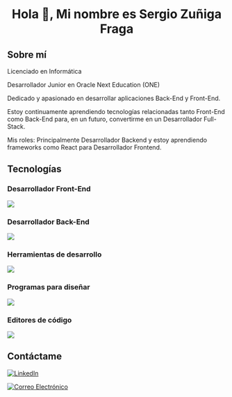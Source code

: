 <h1 align="center">Hola 👋, Mi nombre es Sergio Zuñiga Fraga</h1>

<h2>Sobre mí</h2>

Licenciado en Informática

Desarrollador Junior en Oracle Next Education (ONE)

Dedicado y apasionado en desarrollar aplicaciones Back-End y Front-End.

Estoy continuamente aprendiendo tecnologías relacionadas tanto Front-End como Back-End para, en un futuro, convertirme en un Desarrollador Full-Stack.

Mis roles: Principalmente Desarrollador Backend y estoy aprendiendo frameworks como React para Desarrollador Frontend.

<h2>Tecnologías </h2>

<h3>Desarrollador Front-End</h3>
<p align="left">
  <a href="https://skillicons.dev">
    <img src="https://skillicons.dev/icons?i=html,css,javascript,bootstrap,jquery" />
  </a>
</p>

<h3>Desarrollador Back-End</h3>
<p align="left">
  <a href="https://skillicons.dev">
    <img src="https://skillicons.dev/icons?i=java,spring,maven,hibernate,python,django,php,mysql,postgres" />
  </a>
</p>

<h3>Herramientas de desarrollo</h3>
<p align="left">
  <a href="https://skillicons.dev">
    <img src="https://skillicons.dev/icons?i=git,gitlab,github,postman,regex" />
  </a>
</p>

<h3>Programas para diseñar</h3>
<p align="left">
  <a href="https://skillicons.dev">
    <img src="https://skillicons.dev/icons?i=figma" />
  </a>
</p>

<h3>Editores de código</h3>
<p align="left">
  <a href="https://skillicons.dev">
    <img src="https://skillicons.dev/icons?i=idea,vscode" />
  </a>
</p>

<h2>Contáctame</h2>
<p>
  <a href="https://www.linkedin.com/in/sergio-zuniga-fraga/" target="blank"><img src="https://img.shields.io/badge/LinkedIn-blue?style=for-the-badge&logo=linkedin" alt="LinkedIn"/></a>
  
  <a href="mailto:sergiozfraga@gmail.com" target="blank"><img src="https://img.shields.io/badge/Gmail-red?style=for-the-badge&logo=gmail&logoColor=white" alt="Correo Electrónico"/></a>
</p>
